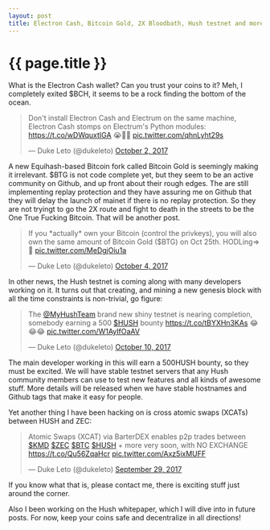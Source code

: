 ```yaml
---
layout: post
title: Electron Cash, Bitcoin Gold, 2X Bloodbath, Hush testnet and more
---
```


{{ page.title }}
================

What is the Electron Cash wallet? Can you trust your coins to it?
Meh, I completely exited $BCH, it seems to be a rock finding the bottom
of the ocean.

<blockquote class="twitter-tweet" data-lang="en"><p lang="en" dir="ltr">Don&#39;t install Electron Cash and Electrum on the same machine, Electron Cash stomps on Electrum&#39;s Python modules: <a href="https://t.co/wDWquxtIGA">https://t.co/wDWquxtIGA</a> 😭🤮🤕 <a href="https://t.co/qhnLyht29s">pic.twitter.com/qhnLyht29s</a></p>&mdash; Duke Leto (@dukeleto) <a href="https://twitter.com/dukeleto/status/914920389679112194?ref_src=twsrc%5Etfw">October 2, 2017</a></blockquote>
<script async src="//platform.twitter.com/widgets.js" charset="utf-8"></script>

A new Equihash-based Bitcoin fork called Bitcoin Gold is seemingly making it
irrelevant. $BTG is not code complete yet, but they seem to be an active
community on Github, and up front about their rough edges. The are still
implementing replay protection and they have assuring me on Github that they
will delay the launch of mainet if there is no replay protection. So they are
not tryingt to go the 2X route and fight to death in the streets to be the One
True Fucking Bitcoin. That will be another post.

<blockquote class="twitter-tweet" data-lang="en"><p lang="en" dir="ltr">If you *actually* own your Bitcoin (control the privkeys), you will also own the same amount of Bitcoin Gold ($BTG) on Oct 25th. HODLing=&gt;🤑 <a href="https://t.co/MeDgjOiu1a">pic.twitter.com/MeDgjOiu1a</a></p>&mdash; Duke Leto (@dukeleto) <a href="https://twitter.com/dukeleto/status/915626887384141825?ref_src=twsrc%5Etfw">October 4, 2017</a></blockquote>
<script async src="//platform.twitter.com/widgets.js" charset="utf-8"></script>

In other news, the Hush testnet is coming along with many developers working on
it. It turns out that creating, and mining a new genesis block with all the
time constraints is non-trivial, go figure:

<blockquote class="twitter-tweet" data-lang="en"><p lang="en" dir="ltr">The <a href="https://twitter.com/MyHushTeam?ref_src=twsrc%5Etfw">@MyHushTeam</a> brand new shiny testnet is nearing completion, somebody earning a 500 <a href="https://twitter.com/search?q=%24HUSH&amp;src=ctag&amp;ref_src=twsrc%5Etfw">$HUSH</a> bounty <a href="https://t.co/tBYXHn3KAs">https://t.co/tBYXHn3KAs</a> 😂😂😂 <a href="https://t.co/W1AyIfOaAV">pic.twitter.com/W1AyIfOaAV</a></p>&mdash; Duke Leto (@dukeleto) <a href="https://twitter.com/dukeleto/status/917835110593863681?ref_src=twsrc%5Etfw">October 10, 2017</a></blockquote>
<script async src="//platform.twitter.com/widgets.js" charset="utf-8"></script>

The main developer working in this will earn a 500HUSH bounty, so they must be
excited. We will have stable testnet servers that any Hush community members
can use to test new features and all kinds of awesome stuff. More details will
be released when we have stable hostnames and Github tags that make it easy for
people.

Yet another thing I have been hacking on is cross atomic swaps (XCATs) between
HUSH and ZEC:

<blockquote class="twitter-tweet" data-lang="en"><p lang="en" dir="ltr">Atomic Swaps (XCAT) via BarterDEX enables p2p trades between <a href="https://twitter.com/search?q=%24KMD&amp;src=ctag&amp;ref_src=twsrc%5Etfw">$KMD</a> <a href="https://twitter.com/search?q=%24ZEC&amp;src=ctag&amp;ref_src=twsrc%5Etfw">$ZEC</a> <a href="https://twitter.com/search?q=%24BTC&amp;src=ctag&amp;ref_src=twsrc%5Etfw">$BTC</a> <a href="https://twitter.com/search?q=%24HUSH&amp;src=ctag&amp;ref_src=twsrc%5Etfw">$HUSH</a> + more very soon, with NO EXCHANGE <a href="https://t.co/Qu56ZqaHcr">https://t.co/Qu56ZqaHcr</a> <a href="https://t.co/Axz5ixMUFF">pic.twitter.com/Axz5ixMUFF</a></p>&mdash; Duke Leto (@dukeleto) <a href="https://twitter.com/dukeleto/status/913794990618247168?ref_src=twsrc%5Etfw">September 29, 2017</a></blockquote>
<script async src="//platform.twitter.com/widgets.js" charset="utf-8"></script>

If you know what that is, please contact me, there is exciting stuff just
around the corner.

Also I been working on the Hush whitepaper, which I will dive into in
future posts. For now, keep your coins safe and decentralize in all directions!


